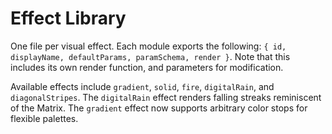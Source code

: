 # Effect Library

One file per visual effect. Each module exports the following:
`{ id, displayName, defaultParams, paramSchema, render }`.
Note that this includes its own render function, and parameters for modification.

Available effects include `gradient`, `solid`, `fire`, `digitalRain`, and `diagonalStripes`.
The `digitalRain` effect renders falling streaks reminiscent of the Matrix.
The `gradient` effect now supports arbitrary color stops for flexible palettes.

